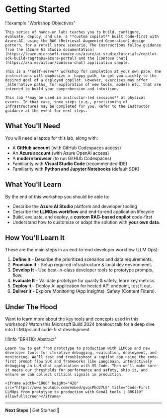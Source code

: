 # Getting Started

!!!example "Workshop Objectives"

    This series of hands-on labs teaches you to build, configure, evaluate, deploy, and use, a **custom copilot** built code-first with Azure-AI, using the RAG (Retrieval Augmented Generation) design pattern, for a retail store scenario. The instructions follow guidance from the [Azure AI Studio documentation](https://learn.microsoft.com/en-us/azure/ai-studio/tutorials/copilot-sdk-build-rag?tabs=azure-portal) and the [Contoso Chat](https://aka.ms/aitour/contoso-chat) application sample.

    This is a **self-serve** workshop for completion at your own pace. The instructions will emphasize a _happy path_ to get you quickly to the desired goal of a deployed copilot. However, exercises may offer _alternative paths_ for exploration of new tools, models etc. that are intended to build your comprehension and intuition.

    This lab **may be used in instructor-led sessions** at physical events. In that case, some steps (e.g., provisioning of infrastructure) may be completed for you. Refer to the instructor guidance at the event for next steps.

## What You'll Need

You will need a laptop for this lab, along with:

 - A **GitHub account** (with GitHub Codespaces access)
 - An **Azure account** (with Azure OpenAI access)
 - A **modern browser** (to run GitHUb Codespaces)
 - Familiarity with **Visual Studio Code** (recommended IDE)
 - Familiarity with **Python and Jupyter Notebooks** (default SDK)

## What You'll Learn

By the end of this workshop you should be able to:

 - Describe the **Azure AI Studio** platform and developer tooling
 - Describe the **LLMOps workflow** and end-to-end application lifecycle
 - Build, evaluate, and deploy, a **custom RAG-based copilot** code-first
 - Understand how to customize or adapt the solution with **your own data**.



## How You'll Learn It

These are the main steps in an end-to-end developer workflow (LLM Ops):

1. **Define It** - Describe the prioritized scenarios and data requirements.
1. **Provision It** - Setup required infrastructure & local dev environment.
1. **Develop It** - Use best-in-class developer tools to prototype prompts, flow.
1. **Evaluate It** - Validate prototype for quality & safety, learn key metrics.
1. **Deploy it** - Deploy AI application for hosted API endpoint, test it out.
1. **Deliver it** - Explore Monitoring (App Insights), Safety (Content Filters).

## Under The Hood

Want to learn more about the key tools and concepts used in this workshop? Watch this Microsoft Build 2024 breakout talk for a deep dive into LLMOps and code-first development.

!!!info "BRK110: Abstract"

    Learn how to get from prototype to production with LLMOps and new developer tools for iterative debugging, evaluation, deployment, and monitoring. We’ll test and troubleshoot a copilot app using the code-first prompt flow SDK and frameworks like LangChain, interactively debugging an LLM chat application with VS Code. Then we’ll make sure it meets our thresholds for performance and safety, ship it, and ensure we can collect critical signals in production.

    <iframe width="1000" height="420" src="https://www.youtube.com/embed/gvqsPhd27LE" title="Code-First LLMOps from prototype to production with GenAI tools | BRK110" allowfullscreen></iframe>    

---

**Next Steps |** Get Started  🚀
